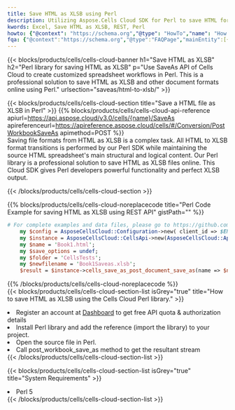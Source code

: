 ```yaml
---
title: Save HTML as XLSB using Perl 
description: Utilizing Aspose.Cells Cloud SDK for Perl to save HTML format file as XLSB format file. 
kwords: Excel, Save HTML as XLSB, REST, Perl
howto: {"@context": "https://schema.org","@type": "HowTo","name": "How to save HTML as XLSB using the Cells Cloud Perl library.","description": "How to save HTML as XLSB using the Cells Cloud Perl library.","image": {"@type": "ImageObject"},"url": "/perl/saveas/html-to-xlsb/","step": [{ "@type": "HowToStep","name": "How to save HTML as XLSB using the Cells Cloud Perl library. step 1", "image": {"@type": "ImageObject",},"url": "/perl/saveas/html-to-xlsb/","text": "Register an account at <a href='https://dashboard.aspose.cloud/'>Dashboard</a> to get free API quota & authorization details",},{ "@type": "HowToStep","name": "How to save HTML as XLSB using the Cells Cloud Perl library. step 1", "image": {"@type": "ImageObject",},"url": "/perl/saveas/html-to-xlsb/","text": "Install Perl library and add the reference (import the library) to your project.",},{ "@type": "HowToStep","name": "How to save HTML as XLSB using the Cells Cloud Perl library. step 1", "image": {"@type": "ImageObject",},"url": "/perl/saveas/html-to-xlsb/","text": "Open the source file in Perl.",},{ "@type": "HowToStep","name": "How to save HTML as XLSB using the Cells Cloud Perl library. step 1", "image": {"@type": "ImageObject",},"url": "/perl/saveas/html-to-xlsb/","text": "Call post_workbook_save_as method to get the resultant stream",}, ],"supply": {"@type": "HowToSupply","name": "document"},"tool": [{"@type": "HowToTool","name": "VIM, Visual Studio Code, Eclipse"},{"@type": "HowToTool","name": "Aspose Cells"}],"totalTime": "PT6M"}
fqa: {"@context":"https://schema.org","@type":"FAQPage","mainEntity":[{"@type":"Question","name":"Why save file as other formats file in C# using REST API?","acceptedAnswer":{"@type":"Answer","text":"Documents are encoded in many ways, and some files may be incompatible with the software you use. To open and read such files, just save them as appropriate file formats.<br/><ol><li>Install .NET SDK and add the reference (import the library) to your project.</li><li>Open the source file in C# using REST API.</li><li>Call the PostWorkbookSaveAsRequest() method, passing an output filename with required extension.</li><li>Get the result of save as a separate file.</li></ol>"}},{"@type":"Question","name":"What file formats can I save as with your C# library?","acceptedAnswer":{"@type":"Answer","text":"We support a variety of file formats for conversion using .NET library, including XLSX, Excel, xls , PDF, CSV, HTML, Markdown, XML, PNG, JPG, TIFF, Json, TXT and many more."}},{"@type":"Question","name":"What is the maximum allowed file size for conversion using this .NET library?","acceptedAnswer":{"@type":"Answer","text":"There are no file size limits for format conversions using .NET library."}}]}
---
```



{{< blocks/products/cells/cells-cloud-banner h1="Save HTML as XLSB" h2="Perl library for saving HTML as XLSB" p="Use SaveAs API of Cells Cloud to create customized spreadsheet workflows in Perl. This is a professional solution to save HTML as XLSB and other document formats online using Perl." urlsection="saveas/html-to-xlsb/" >}}

{{< blocks/products/cells/cells-cloud-section  title="Save a HTML file as XLSB in Perl" >}}
{{% blocks/products/cells/cells-cloud-api-reference  apiurl=https://api.aspose.cloud/v3.0/cells/{name}/SaveAs  apireferenceurl=https://apireference.aspose.cloud/cells/#/Conversion/PostWorkbookSaveAs  apimethod=POST %}}
<br/>
Saving file formats from HTML as XLSB is a complex task. All HTML to XLSB format transitions is performed by our Perl SDK while maintaining the source HTML spreadsheet's main structural and logical content. Our Perl library is a professional solution to save HTML as XLSB files online. This Cloud SDK gives Perl developers powerful functionality and perfect XLSB output.

{{< /blocks/products/cells/cells-cloud-section >}}

{{% blocks/products/cells/cells-cloud-noreplacecode title="Perl Code Example for saving HTML as XLSB using REST API" gistPath="" %}}
  
```perl
# For complete examples and data files, please go to https://github.com/aspose-cells-cloud/aspose-cells-cloud-perl/
    my $config = AsposeCellsCloud::Configuration->new( client_id => $ENV{'ProductClientId'}, client_secret => $ENV{'ProductClientSecret'});
    my $instance = AsposeCellsCloud::CellsApi->new(AsposeCellsCloud::ApiClient->new( $config));
    my $name = 'Book1.html';
    my $save_options = undef;
    my $folder = 'CellsTests';
    my $newfilename = 'Book1Saveas.xlsb';
    $result = $instance->cells_save_as_post_document_save_as(name => $name,save_options => $save_options, newfilename => $newfilename, folder => $folder);
```
  
{{% /blocks/products/cells/cells-cloud-noreplacecode  %}}
<br/>
{{< blocks/products/cells/cells-cloud-section-list isGrey="true"  title="How to save HTML as XLSB using the Cells Cloud Perl library." >}}
<li>Register an account at <a href="https://dashboard.aspose.cloud/">Dashboard</a> to get free API quota & authorization details</li>
<li>Install Perl library and add the reference (import the library) to your project.</li>
<li>Open the source file in Perl.</li>
<li>Call post_workbook_save_as method to get the resultant stream</li>
{{< /blocks/products/cells/cells-cloud-section-list >}}

{{< blocks/products/cells/cells-cloud-section-list isGrey="true"  title="System Requirements" >}}
<li>Perl 5</li>
{{< /blocks/products/cells/cells-cloud-section-list >}}
